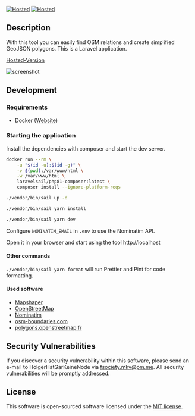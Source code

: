 [![Hosted](https://img.shields.io/endpoint?url=https%3A%2F%2Fforge.laravel.com%2Fsite-badges%2Fd0c6685b-061b-43f1-988f-294924d06686%3Fdate%3D1%26commit%3D1&style=plastic)](https://geojson.codingarena.de) [![Hosted](https://img.shields.io/static/v1?label=Hosted&message=https://geojson.codingarena.de&style=plastic)](https://geojson.codingarena.de)

## Description

With this tool you can easily find OSM relations and create simplified GeoJSON polygons. This is a Laravel application.

[Hosted-Version](https://geojson.codingarena.de)

![screenshot](https://user-images.githubusercontent.com/85003930/215837556-f8076e6e-5ad2-4fe2-8223-94dd69878d12.png)

## Development

### Requirements

-   Docker ([Website](https://docs.docker.com/get-docker/))

### Starting the application

Install the dependencies with composer and start the dev server.

```bash
docker run --rm \
    -u "$(id -u):$(id -g)" \
    -v $(pwd):/var/www/html \
    -w /var/www/html \
    laravelsail/php81-composer:latest \
    composer install --ignore-platform-reqs

./vendor/bin/sail up -d

./vendor/bin/sail yarn install

./vendor/bin/sail yarn dev
```

Configure `NOMINATIM_EMAIL` in `.env` to use the Nominatim API.

Open it in your browser and start using the tool http://localhost

#### Other commands

`./vendor/bin/sail yarn format` will run Prettier and Pint for code formatting.

#### Used software

-   [Mapshaper](https://github.com/mbloch/mapshaper)
-   [OpenStreetMap](https://www.openstreetmap.org/)
-   [Nominatim](https://nominatim.org/)
-   [osm-boundaries.com](https://osm-boundaries.com/)
-   [polygons.openstreetmap.fr](https://polygons.openstreetmap.fr/)

## Security Vulnerabilities

If you discover a security vulnerability within this software, please send an e-mail to HolgerHatGarKeineNode
via [fsociety.mkv@pm.me](mailto:fsociety.mkv@pm.me). All security vulnerabilities will be promptly addressed.

## License

This software is open-sourced software licensed under the [MIT license](https://opensource.org/licenses/MIT).
